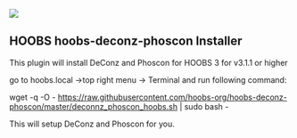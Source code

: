 ![](https://raw.githubusercontent.com/hoobs-org/HOOBS/master/docs/logo.png)
## HOOBS hoobs-deconz-phoscon Installer
This plugin will install DeConz and Phoscon for HOOBS 3 for v3.1.1 or higher

go to hoobs.local ->top right menu -> Terminal and run following command:

wget -q -O - https://raw.githubusercontent.com/hoobs-org/hoobs-deconz-phoscon/master/deconnz_phoscon_hoobs.sh | sudo bash -

This will setup DeConz and Phoscon for you.
